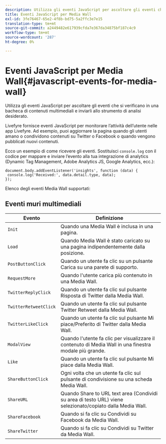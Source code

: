 ```yaml
---
description: Utilizza gli eventi JavaScript per ascoltare gli eventi che si verificano in una bacheca di contenuti multimediali e inviarli allo strumento di analisi desiderato.
title: Eventi JavaScript per Media Wall
exl-id: 3fe76467-65e2-4f8b-bd75-5a2ffc3e7e15
translation-type: tm+mt
source-git-commit: a2449482e617939cfda7e367da34875bf187c4c9
workflow-type: tm+mt
source-wordcount: '287'
ht-degree: 0%

---
```


# Eventi JavaScript per Media Wall{#javascript-events-for-media-wall}

Utilizza gli eventi JavaScript per ascoltare gli eventi che si verificano in una bacheca di contenuti multimediali e inviarli allo strumento di analisi desiderato.

Livefyre fornisce eventi JavaScript per monitorare l’attività dell’utente nelle app Livefyre. Ad esempio, puoi aggiornare la pagina quando gli utenti amano o condividono contenuti su Twitter o Facebook o quando vengono pubblicati nuovi contenuti.

Ecco un esempio di come ricevere gli eventi. Sostituisci `console.log` con il codice per mappare e inviare l’evento alla tua integrazione di analytics (Dynamic Tag Management, Adobe Analytics JS, Google Analytics, ecc.):

```
document.body.addEventListener('insights', function (data) { 
 console.log('Received:', data.detail.type, data); 
});
```

Elenco degli eventi Media Wall supportati:

## Eventi muri multimediali

| Evento | Definizione |
|---|---|
| `Init` | Quando una Media Wall è inclusa in una pagina. |
| `Load` | Quando Media Wall è stato caricato su una pagina indipendentemente dalla posizione. |
| `PostButtonClick` | Quando un utente fa clic su un pulsante Carica su una parete di supporto. |
| `RequestMore` | Quando l&#39;utente carica più contenuto in una Media Wall. |
| `TwitterReplyClick` | Quando un utente fa clic sul pulsante Risposta di Twitter dalla Media Wall. |
| `TwitterRetweetClick` | Quando un utente fa clic sul pulsante Twitter Retweet dalla Media Wall. |
| `TwitterLikeClick` | Quando un utente fa clic sul pulsante Mi piace/Preferito di Twitter dalla Media Wall. |
| `ModalView` | Quando l&#39;utente fa clic per visualizzare il contenuto di Media Wall in una finestra modale più grande. |
| `Like` | Quando un utente fa clic sul pulsante Mi piace dalla Media Wall. |
| `ShareButtonClick` | Ogni volta che un utente fa clic sul pulsante di condivisione su una scheda Media Wall. |
| `ShareURL` | Quando Share to URL text area (Condividi su area di testo URL) viene selezionato/copiato dalla Media Wall. |
| `ShareFacebook` | Quando si fa clic su Condividi su Facebook da Media Wall. |
| `ShareTwitter` | Quando si fa clic su Condividi su Twitter da Media Wall. |

